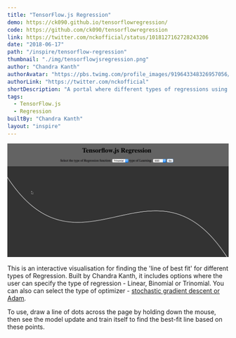 ```yaml
---
title: "TensorFlow.js Regression"
demo: https://ck090.github.io/tensorflowregression/
code: https://github.com/ck090/tensorflowregression
link: https://twitter.com/nckofficial/status/1018127162728243206
date: "2018-06-17"
path: "/inspire/tensorflow-regression"
thumbnail: "./img/tensorflowjsregression.png"
author: "Chandra Kanth"
authorAvatar: "https://pbs.twimg.com/profile_images/919643348326957056/-4jeafUw_400x400.jpg"
authorLink: "https://twitter.com/nckofficial"
shortDescription: "A portal where different types of regressions using TensorFlow.js can be played with"
tags:
  - TensorFlow.js
  - Regression
builtBy: "Chandra Kanth"
layout: "inspire"
---
```


![Animation](./img/tensorflowjsregression.gif)

This is an interactive visualisation for finding the 'line of best fit' for different types of Regression.
Built by Chandra Kanth, it includes options where the user can specify the type of regression - Linear, Binomial or Trinomial.
 You can also can select the type of optimizer - [stochastic gradient descent or Adam](https://machinelearningmastery.com/adam-optimization-algorithm-for-deep-learning/).

To use, draw a line of dots across the page by holding down the mouse, then see the model update and train itself to find the best-fit line based on these points.
